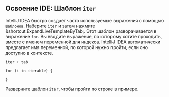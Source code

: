 ## Освоение IDE: Шаблон `iter`

IntelliJ IDEA быстро создаёт часто используемые выражения с помощью
<span class="control">`Шаблонов`</span>. Наберите `iter` и затем нажмите 
<span class="shortcut">&shortcut:ExpandLiveTemplateByTab;</span>. Этот шаблон
разворачивается в выражение `for`. Вы вводите выражение, по которому хотите
проходить, вместе с именем переменной для индекса. IntelliJ IDEA автоматически
предлагает имя переменной, по которой нужно пройти, если оно доступно в контексте.

```text
iter + tab

for (i in iterable) {

}
```

Разверните шаблон `iter`, чтобы пройти по строке в примере.